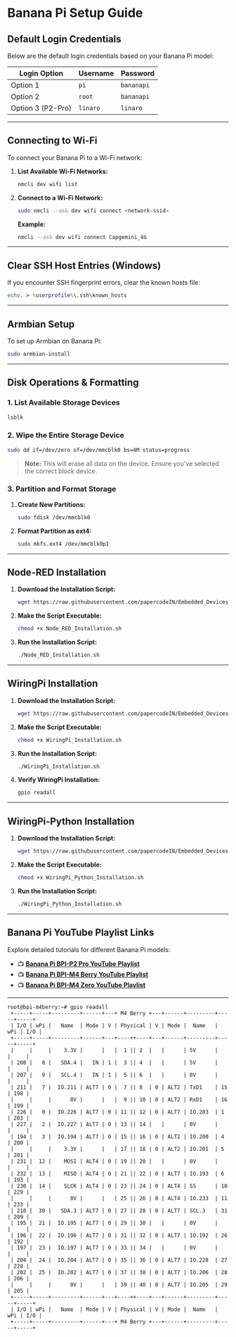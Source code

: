 # **Banana Pi Setup Guide**

## **Default Login Credentials**
Below are the default login credentials based on your Banana Pi model:

| **Login Option** | **Username** | **Password** |
|-----------------|-------------|-------------|
| Option 1        | `pi`        | `bananapi`  |
| Option 2        | `root`      | `bananapi`  |
| Option 3 (P2-Pro) | `linaro`  | `linaro`    |

---

## **Connecting to Wi-Fi**
To connect your Banana Pi to a Wi-Fi network:

1. **List Available Wi-Fi Networks:**
   ```bash
   nmcli dev wifi list
   ```

2. **Connect to a Wi-Fi Network:**
   ```bash
   sudo nmcli --ask dev wifi connect <network-ssid>
   ```
   **Example:**  
   ```bash
   nmcli --ask dev wifi connect Capgemini_4G
   ```

---

## **Clear SSH Host Entries (Windows)**
If you encounter SSH fingerprint errors, clear the known hosts file:

```cmd
echo. > %userprofile%\.ssh\known_hosts
```

---

## **Armbian Setup**
To set up Armbian on Banana Pi:

```bash
sudo armbian-install
```

---

## **Disk Operations & Formatting**
### **1. List Available Storage Devices**
```bash
lsblk
```

### **2. Wipe the Entire Storage Device**
```bash
sudo dd if=/dev/zero of=/dev/mmcblk0 bs=4M status=progress
```

> **Note:** This will erase all data on the device. Ensure you've selected the correct block device.

### **3. Partition and Format Storage**
1. **Create New Partitions:**
   ```bash
   sudo fdisk /dev/mmcblk0
   ```
2. **Format Partition as ext4:**
   ```bash
   sudo mkfs.ext4 /dev/mmcblk0p1
   ```

---

## **Node-RED Installation**
1. **Download the Installation Script:**  
   ```bash
   wget https://raw.githubusercontent.com/papercodeIN/Embedded_Devices/main/BananaPi/Node_RED_Installation.sh
   ```

2. **Make the Script Executable:**  
   ```bash
   chmod +x Node_RED_Installation.sh
   ```

3. **Run the Installation Script:**  
   ```bash
   ./Node_RED_Installation.sh
   ```

---

## **WiringPi Installation**
1. **Download the Installation Script:**  
   ```bash
   wget https://raw.githubusercontent.com/papercodeIN/Embedded_Devices/main/BananaPi/WiringPi_Installation.sh

   ```

2. **Make the Script Executable:**  
   ```bash
   chmod +x WiringPi_Installation.sh
   ```

3. **Run the Installation Script:**  
   ```bash
   ./WiringPi_Installation.sh
   ```

4. **Verify WiringPi Installation:**  
   ```bash
   gpio readall
   ```
---
## **WiringPi-Python Installation**
1. **Download the Installation Script:**  
   ```bash
   wget https://raw.githubusercontent.com/papercodeIN/Embedded_Devices/refs/heads/main/BananaPi/WiringPi_Python_Installation.sh

   ```

2. **Make the Script Executable:**  
   ```bash
   chmod +x WiringPi_Python_Installation.sh
   ```

3. **Run the Installation Script:**  
   ```bash
   ./WiringPi_Python_Installation.sh
   ```
---

## **Banana Pi YouTube Playlist Links**
Explore detailed tutorials for different Banana Pi models:

- 📺 **[Banana Pi BPI-P2 Pro YouTube Playlist](https://www.youtube.com/playlist?list=PLxrSjjYyzaaJf7wXYRMxTi6N13cYAuab-)**  
- 📺 **[Banana Pi BPI-M4 Berry YouTube Playlist](https://www.youtube.com/playlist?list=PLxrSjjYyzaaJXDh-iKOQY-EMEp0uqdyD2)**  
- 📺 **[Banana Pi BPI-M4 Zero YouTube Playlist](https://www.youtube.com/playlist?list=PLxrSjjYyzaaJ4cOlBL80YnnAXfSN2oSzT)**  

---
```
root@bpi-m4berry:~# gpio readall
 +-----+-----+---------+------+---+ M4 Berry +---+------+---------+-----+-----+
 | I/O | wPi |   Name  | Mode | V | Physical | V | Mode |  Name   | wPi | I/O |
 +-----+-----+---------+------+---+----++----+---+------+---------+-----+-----+
 |     |     |    3.3V |      |   |  1 || 2  |   |      | 5V      |     |     |
 | 208 |   8 |   SDA.4 |   IN | 1 |  3 || 4  |   |      | 5V      |     |     |
 | 207 |   9 |   SCL.4 |   IN | 1 |  5 || 6  |   |      | 0V      |     |     |
 | 211 |   7 |  IO.211 | ALT7 | 0 |  7 || 8  | 0 | ALT2 | TxD1    | 15  | 198 |
 |     |     |      0V |      |   |  9 || 10 | 0 | ALT2 | RxD1    | 16  | 199 |
 | 226 |   0 |  IO.226 | ALT7 | 0 | 11 || 12 | 0 | ALT7 | IO.203  | 1   | 203 |
 | 227 |   2 |  IO.227 | ALT7 | 0 | 13 || 14 |   |      | 0V      |     |     |
 | 194 |   3 |  IO.194 | ALT7 | 0 | 15 || 16 | 0 | ALT2 | IO.200  | 4   | 200 |
 |     |     |    3.3V |      |   | 17 || 18 | 0 | ALT2 | IO.201  | 5   | 201 |
 | 231 |  12 |    MOSI | ALT4 | 0 | 19 || 20 |   |      | 0V      |     |     |
 | 232 |  13 |    MISO | ALT4 | 0 | 21 || 22 | 0 | ALT7 | IO.193  | 6   | 193 |
 | 230 |  14 |    SLCK | ALT4 | 0 | 23 || 24 | 0 | ALT4 | SS      | 10  | 229 |
 |     |     |      0V |      |   | 25 || 26 | 0 | ALT4 | IO.233  | 11  | 233 |
 | 210 |  30 |   SDA.3 | ALT7 | 0 | 27 || 28 | 0 | ALT7 | SCL.3   | 31  | 209 |
 | 195 |  21 |  IO.195 | ALT7 | 0 | 29 || 30 |   |      | 0V      |     |     |
 | 196 |  22 |  IO.196 | ALT7 | 0 | 31 || 32 | 0 | ALT7 | IO.192  | 26  | 192 |
 | 197 |  23 |  IO.197 | ALT7 | 0 | 33 || 34 |   |      | 0V      |     |     |
 | 204 |  24 |  IO.204 | ALT7 | 0 | 35 || 36 | 0 | ALT7 | IO.228  | 27  | 228 |
 | 202 |  25 |  IO.202 | ALT7 | 0 | 37 || 38 | 0 | ALT7 | IO.206  | 28  | 206 |
 |     |     |      0V |      |   | 39 || 40 | 0 | ALT7 | IO.205  | 29  | 205 |
 +-----+-----+---------+------+---+----++----+---+------+---------+-----+-----+
 | I/O | wPi |   Name  | Mode | V | Physical | V | Mode |  Name   | wPi | I/O |
 +-----+-----+---------+------+---+ M4 Berry +---+------+---------+-----+-----+
```
